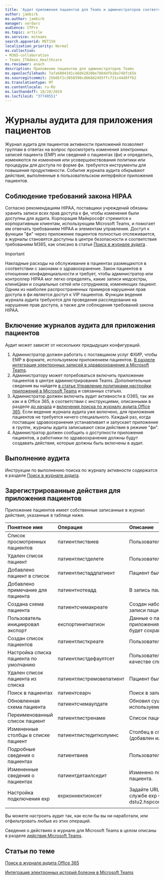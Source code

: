 ```yaml
---
title: 'Аудит приложения пациентов для Teams и администраторов соответствия требованиям '
author: jambirk
ms.author: jambirk
manager: serdars
audience: ITPro
ms.topic: article
ms.service: msteams
search.appverid: MET150
localization_priority: Normal
ms.collection:
- M365-collaboration
- Teams_ITAdmin_Healthcare
ms.reviewer: anach
description: Приложение пациентов для администраторов Teams
ms.openlocfilehash: 7afa6004191c460428200e7804dfb10a748fc65b
ms.sourcegitcommit: 25b6bf2c3050390cd668d2495ffcf31c44d0ff62
ms.translationtype: MT
ms.contentlocale: ru-RU
ms.lasthandoff: 10/28/2019
ms.locfileid: "37749551"
---
```

# <a name="audit-logs-for-patients-app"></a>Журналы аудита для приложения пациентов

Журнал аудита для пациентов активности приложений позволяет группам в ответах на вопрос просмотреть изменения электронных записей пациента (ЕМР) или сведений о пациентах (фи) и определить, изменяются ли изменения или усовершенствования политики или процедуры для доступа по форме фи. требуются инструменты для повышения продуктивности. События журнала аудита обкрывают действия, выполненные в пользовательском интерфейсе приложения пациентов.

## <a name="meet-hipaa-requirements"></a>Соблюдение требований закона HIPAA

Согласно рекомендациям HIPAA, поставщики учреждений обязаны хранить записи всех прав доступа к фи, чтобы изменения были доступны для аудита. Корпорация Майкрософт стремится к корпоративным клиентам, использующим Microsoft Teams, и помогает им отвечать требованиям HIPAA и элементам управления. Доступ к функции "фи" через приложение пациентов полностью отслеживается, а журналы становятся доступны в центре безопасности и соответствия требованиям M365, как описано в статье [Поиск в журнале аудита](https://docs.microsoft.com/microsoft-365/compliance/search-the-audit-log-in-security-and-compliance) .

> [!IMPORTANT]
> Накладные расходы на обслуживание в пациентах размещаются в соответствии с законами о здравоохранение. Закон пациентов в отношении конфиденциальности и требует, чтобы администратор или контроллер HIPAA мог легко определять, какие записи медсестры, клиниЦиан и социальных сетей или сотрудников, изменяющих пациент. Одним из наиболее распространенных примеров нарушения прав доступа в фи является доступ к VIP пациентов. Функции ведения журнала аудита требуются для проведения расследования на нарушение прав доступа, а также для соблюдения требований закона HIPAA.

<!-- add an image from the security and compliance center audit log search page showing an event, Ansuman please let me know whether we need to copy an existing screen shot (and which one) or grab a new one -->

## <a name="enable-audit-logs-for-the-patients-app"></a>Включение журналов аудита для приложения пациентов

Аудит может зависят от нескольких предыдущих конфигураций.

1. Администратор должен работать с поставщиком услуг ФХИР, чтобы ЕМР в формате, используемом приложением пациентов. [В разделе интеграция электронных записей в здравоохранение в Microsoft Teams](patients-app.md).
2. Администратору может потребоваться включить приложение пациентов в центре администрирования Teams. Дополнительные сведения вы найдете [в статье Управление политиками настройки приложений в Microsoft Teams](../../teams-app-setup-policies.md) и связанных статьях.
3. Администратор должен включить аудит активности в O365, так же как и в Office 365, в соответствии с инструкциями, описанными в разделе [до начала](https://docs.microsoft.com/microsoft-365/compliance/search-the-audit-log-in-security-and-compliance#before-you-begin) и [включения поиска по журналу аудита Office 365](https://docs.microsoft.com/office365/securitycompliance/turn-audit-log-search-on-or-off#turn-on-audit-log-search). Если ведение журнала аудита уже включено, для приложения пациентов не требуется ничего специального. Каждый раз, когда поставщик здравоохранения устанавливает и запускает приложение в группе, журналы аудита записывают свои действия в режиме "фи".
4. Администратор должен сообщить о доступности приложения пациентов, а работники по здравоохранение должны будут создавать действия, которые должны быть включены в аудит.

<!-- add link out to client doc when available -->

## <a name="run-an-audit"></a>Выполнение аудита

Инструкции по выполнению поиска по журналу активности содержатся в разделе [Поиск в журнале аудита](https://docs.microsoft.com/office365/securitycompliance/search-the-audit-log-in-security-and-compliance#search-the-audit-log).

## <a name="logged-activities-for-patients-app"></a>Зарегистрированные действия для приложения пациентов

Приложение пациентов имеет собственные записанные в журнал действия, указанные в таблице ниже.

|Понятное имя |Операция|Описание|
|:---|:---|:---|
| Список просмотренных пациентов | патиентлиствиев | Пользователь просмотрел список пациента.|
| Удален список пациент | патиентлистделете | Пользователь удалил список пациентов.|
| Добавлено пациент в список | патиентлистаддпатиент | Пациент был добавлен в список пациентов. |
| Добавлено примечание для пациента | патиентнотеадд | В запись пациент Добавлена заметка. |
| Создана схема пациента | патиентсчемакреате | Создан набор столбцов, используемых в записи пациента. |
| Пользователь инициировал экспорт | експортинитиатион | Данные о пациентах экспортированы из приложения пациентов в файл Excel. Файл будет сохранен на сайте SharePoint группы. |
| Создан список пациентов | патиентлисткреате | Пользователь создал список пациентов.|
| Настройка списка пациента по умолчанию| патиентлистдефаултсет| Пользователь задает определенный список в качестве списка по умолчанию.|
| Удален список пациента из списка| патиентлистремовепатиент | Пациент был удален из списка пациентов. |
| Поиск в пациентах | патиентсеарч | Поиск в записи пациента в службе ехр. |
| Обновленная схема пациента | патиентсчемаупдате  | Обновил существующий набор столбцов, используемых в записи пациента. |<!-- | Перемещено пациент в другой список| патиентмовед | Запись пациент была перемещена из одного списка в другой. |-->
| Переименованный список пациент | патиентлистренаме | Список пациентов переименован. |
| Измененные столбцы в списке пациент | патиентлистедитколумнс | Столбец в списке пациентов был изменен (добавлен или удален). |
| Подробные сведения о пациентах | патиентвиев | Пользователь просмотрел запись пациента.|
| Измененные сведения о пациентах | патиентдетаилседит | Изменено подробное описание записи пациента. |
| Настройка подключения ехр | ехрконнектионсет | Задайте URL-адрес для подключения к службе ехр ФХИР. Пример: https://<span>API-V8-dstu2.hspconsortium.org/ContosoHospital/Open</span>  |
||||

Вы можете настроить аудит так, как если бы вы ни наработали, или отфильтровать любые из этих операций.

Сведения о действиях в журнале для Microsoft Teams в целом описаны в разделе [действия Microsoft Teams](https://docs.microsoft.com/office365/securitycompliance/search-the-audit-log-in-security-and-compliance#microsoft-teams-activities).

## <a name="related-topics"></a>Статьи по теме

[Поиск в журнале аудита Office 365](https://docs.microsoft.com/microsoft-365/compliance/search-the-audit-log-in-security-and-compliance)

[Интеграция электронных историй болезни в Microsoft Teams](patients-app.md)
